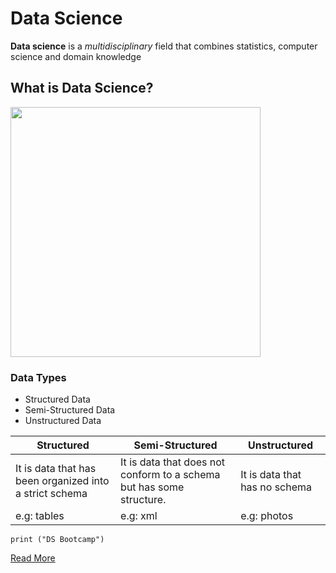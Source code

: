 
# Data Science
**Data science** is a *multidisciplinary* field that combines statistics, computer science and domain knowledge
## What is Data Science?
<img src="./DS.png" width="400" height="400"/>

### Data Types
- Structured Data
- Semi-Structured Data
- Unstructured Data



| Structured                                                   | Semi-Structured                                                       | Unstructured                                                  |
| ---------------------------------------------------------    | ---------------------------------------------------------             |  ---------------------------------------------------------    |
|  It is data that has been organized into a strict schema     | It is data that does not conform to a schema but has some structure.  | It is data that has no schema                                 |
| e.g: tables                                                  | e.g: xml                                                              |e.g: photos                                                    |

```
print ("DS Bootcamp")
```
[Read More](https://en.wikipedia.org/wiki/Data_science)
